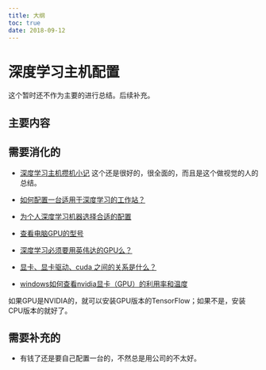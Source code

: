 ```yaml
---
title: 大纲
toc: true
date: 2018-09-12
---
```

# 深度学习主机配置

这个暂时还不作为主要的进行总结。后续补充。


## 主要内容





## 需要消化的

- [深度学习主机攒机小记](http://www.52nlp.cn/%E6%B7%B1%E5%BA%A6%E5%AD%A6%E4%B9%A0%E4%B8%BB%E6%9C%BA%E6%94%92%E6%9C%BA%E5%B0%8F%E8%AE%B0) 这个还是很好的，很全面的，而且是这个做视觉的人的总结。

- [如何配置一台适用于深度学习的工作站？](https://www.zhihu.com/question/33996159)

- [为个人深度学习机器选择合适的配置](https://www.leiphone.com/news/201711/NmMUxybXwkxxYeo4.html)


- [查看电脑GPU的型号](https://jingyan.baidu.com/article/17bd8e524e14ac85ab2bb801.html)

- [深度学习必须要用英伟达的GPU么？](https://www.zhihu.com/question/269884580)
- [显卡、显卡驱动、cuda 之间的关系是什么？](https://www.zhihu.com/question/59184480)
- [windows如何查看nvidia显卡（GPU）的利用率和温度](https://zhuanlan.zhihu.com/p/29005381)




如果GPU是NVIDIA的，就可以安装GPU版本的TensorFlow；如果不是，安装CPU版本的就好了。







## 需要补充的

- 有钱了还是要自己配置一台的，不然总是用公司的不太好。

